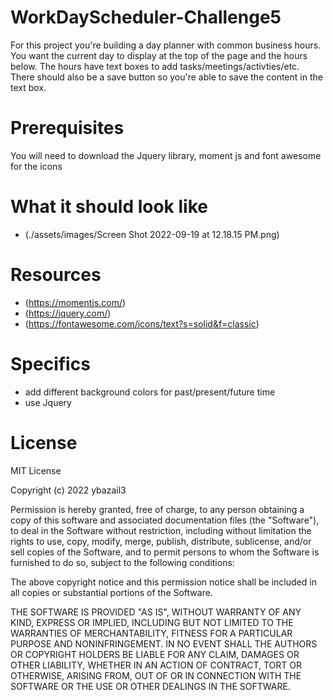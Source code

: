 # WorkDayScheduler-Challenge5

 For this project you're building a day planner with common business hours. You want the current day to display at the top of the page and the hours below. The hours have text boxes to add tasks/meetings/activties/etc. There should also be a save button so you're able to save the content in the text box.

# Prerequisites

 You will need to download the Jquery library, moment js and font awesome for the icons

# What it should look like 

 * (./assets/images/Screen Shot 2022-09-19 at 12.18.15 PM.png)

# Resources

 * (https://momentjs.com/) 
 * (https://jquery.com/)
 * (https://fontawesome.com/icons/text?s=solid&f=classic)

 # Specifics 

 * add different background colors for past/present/future time
 * use Jquery 

 
# License

 MIT License

 Copyright (c) 2022 ybazail3

 Permission is hereby granted, free of charge, to any person obtaining a copy
 of this software and associated documentation files (the "Software"), to deal
 in the Software without restriction, including without limitation the rights
to use, copy, modify, merge, publish, distribute, sublicense, and/or sell
copies of the Software, and to permit persons to whom the Software is
furnished to do so, subject to the following conditions:

The above copyright notice and this permission notice shall be included in all
copies or substantial portions of the Software.

 THE SOFTWARE IS PROVIDED "AS IS", WITHOUT WARRANTY OF ANY KIND, EXPRESS OR
 IMPLIED, INCLUDING BUT NOT LIMITED TO THE WARRANTIES OF MERCHANTABILITY,
 FITNESS FOR A PARTICULAR PURPOSE AND NONINFRINGEMENT. IN NO EVENT SHALL THE
 AUTHORS OR COPYRIGHT HOLDERS BE LIABLE FOR ANY CLAIM, DAMAGES OR OTHER
 LIABILITY, WHETHER IN AN ACTION OF CONTRACT, TORT OR OTHERWISE, ARISING FROM,
 OUT OF OR IN CONNECTION WITH THE SOFTWARE OR THE USE OR OTHER DEALINGS IN THE
 SOFTWARE.
